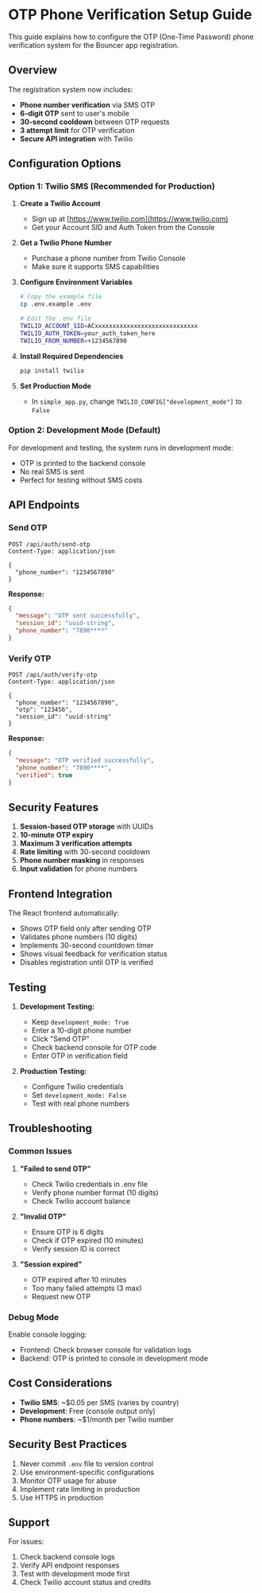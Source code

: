 # OTP Phone Verification Setup Guide

This guide explains how to configure the OTP (One-Time Password) phone verification system for the Bouncer app registration.

## Overview

The registration system now includes:
- **Phone number verification** via SMS OTP
- **6-digit OTP** sent to user's mobile
- **30-second cooldown** between OTP requests
- **3 attempt limit** for OTP verification
- **Secure API integration** with Twilio

## Configuration Options

### Option 1: Twilio SMS (Recommended for Production)

1. **Create a Twilio Account**
   - Sign up at [https://www.twilio.com](https://www.twilio.com)
   - Get your Account SID and Auth Token from the Console

2. **Get a Twilio Phone Number**
   - Purchase a phone number from Twilio Console
   - Make sure it supports SMS capabilities

3. **Configure Environment Variables**
   ```bash
   # Copy the example file
   cp .env.example .env

   # Edit the .env file
   TWILIO_ACCOUNT_SID=ACxxxxxxxxxxxxxxxxxxxxxxxxxxxxx
   TWILIO_AUTH_TOKEN=your_auth_token_here
   TWILIO_FROM_NUMBER=+1234567890
   ```

4. **Install Required Dependencies**
   ```bash
   pip install twilio
   ```

5. **Set Production Mode**
   - In `simple_app.py`, change `TWILIO_CONFIG["development_mode"]` to `False`

### Option 2: Development Mode (Default)

For development and testing, the system runs in development mode:
- OTP is printed to the backend console
- No real SMS is sent
- Perfect for testing without SMS costs

## API Endpoints

### Send OTP
```
POST /api/auth/send-otp
Content-Type: application/json

{
  "phone_number": "1234567890"
}
```

**Response:**
```json
{
  "message": "OTP sent successfully",
  "session_id": "uuid-string",
  "phone_number": "7890****"
}
```

### Verify OTP
```
POST /api/auth/verify-otp
Content-Type: application/json

{
  "phone_number": "1234567890",
  "otp": "123456",
  "session_id": "uuid-string"
}
```

**Response:**
```json
{
  "message": "OTP verified successfully",
  "phone_number": "7890****",
  "verified": true
}
```

## Security Features

1. **Session-based OTP storage** with UUIDs
2. **10-minute OTP expiry**
3. **Maximum 3 verification attempts**
4. **Rate limiting** with 30-second cooldown
5. **Phone number masking** in responses
6. **Input validation** for phone numbers

## Frontend Integration

The React frontend automatically:
- Shows OTP field only after sending OTP
- Validates phone numbers (10 digits)
- Implements 30-second countdown timer
- Shows visual feedback for verification status
- Disables registration until OTP is verified

## Testing

1. **Development Testing:**
   - Keep `development_mode: True`
   - Enter a 10-digit phone number
   - Click "Send OTP"
   - Check backend console for OTP code
   - Enter OTP in verification field

2. **Production Testing:**
   - Configure Twilio credentials
   - Set `development_mode: False`
   - Test with real phone numbers

## Troubleshooting

### Common Issues

1. **"Failed to send OTP"**
   - Check Twilio credentials in .env file
   - Verify phone number format (10 digits)
   - Check Twilio account balance

2. **"Invalid OTP"**
   - Ensure OTP is 6 digits
   - Check if OTP expired (10 minutes)
   - Verify session ID is correct

3. **"Session expired"**
   - OTP expired after 10 minutes
   - Too many failed attempts (3 max)
   - Request new OTP

### Debug Mode

Enable console logging:
- Frontend: Check browser console for validation logs
- Backend: OTP is printed to console in development mode

## Cost Considerations

- **Twilio SMS**: ~$0.05 per SMS (varies by country)
- **Development**: Free (console output only)
- **Phone numbers**: ~$1/month per Twilio number

## Security Best Practices

1. Never commit `.env` file to version control
2. Use environment-specific configurations
3. Monitor OTP usage for abuse
4. Implement rate limiting in production
5. Use HTTPS in production

## Support

For issues:
1. Check backend console logs
2. Verify API endpoint responses
3. Test with development mode first
4. Check Twilio account status and credits
